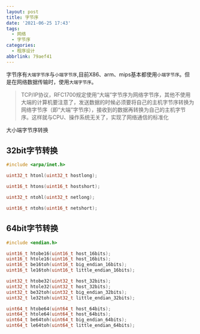 ```yaml
---
layout: post
title: 字节序
date: '2021-06-25 17:43'
tags:
  - 网络
  - 字节序
categories:
  - 程序设计
abbrlink: 79aef41
---
```


字节序有`大端字节序`与`小端字节序`,目前X86、arm、mips基本都使用`小端字节序`。但是在网络数据传输时，使用`大端字节序`。

> TCP/IP协议，RFC1700规定使用“大端”字节序为网络字节序，其他不使用大端的计算机要注意了，发送数据的时候必须要将自己的主机字节序转换为网络字节序（即“大端”字节序），接收到的数据再转换为自己的主机字节序。这样就与CPU、操作系统无关了，实现了网络通信的标准化

<!--more-->

大小端字节序转换

## 32bit字节转换

``` C
#include <arpa/inet.h>                

uint32_t htonl(uint32_t hostlong);    

uint16_t htons(uint16_t hostshort);   

uint32_t ntohl(uint32_t netlong);     

uint16_t ntohs(uint16_t netshort);    
```

## 64bit字节转换

``` C
#include <endian.h>                                  

uint16_t htobe16(uint16_t host_16bits);              
uint16_t htole16(uint16_t host_16bits);              
uint16_t be16toh(uint16_t big_endian_16bits);        
uint16_t le16toh(uint16_t little_endian_16bits);     

uint32_t htobe32(uint32_t host_32bits);              
uint32_t htole32(uint32_t host_32bits);              
uint32_t be32toh(uint32_t big_endian_32bits);        
uint32_t le32toh(uint32_t little_endian_32bits);     

uint64_t htobe64(uint64_t host_64bits);              
uint64_t htole64(uint64_t host_64bits);              
uint64_t be64toh(uint64_t big_endian_64bits);        
uint64_t le64toh(uint64_t little_endian_64bits);     
```
